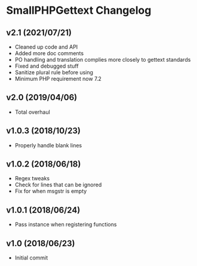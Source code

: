 # SmallPHPGettext Changelog
## v2.1 (2021/07/21)
- Cleaned up code and API
- Added more doc comments
- PO handling and translation complies more closely to gettext standards
- Fixed and debugged stuff
- Sanitize plural rule before using
- Minimum PHP requirement now 7.2

## v2.0 (2019/04/06)
- Total overhaul

## v1.0.3 (2018/10/23)
- Properly handle blank lines

## v1.0.2 (2018/06/18)
- Regex tweaks
- Check for lines that can be ignored
- Fix for when msgstr is empty

## v1.0.1 (2018/06/24)
- Pass instance when registering functions

## v1.0 (2018/06/23)
- Initial commit